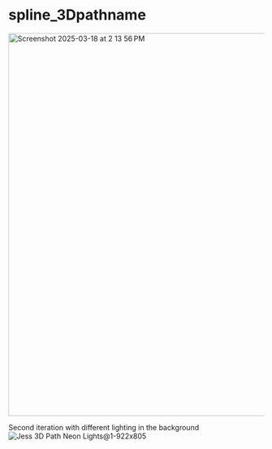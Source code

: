 # spline_3Dpathname

<img width="753" alt="Screenshot 2025-03-18 at 2 13 56 PM" src="https://github.com/user-attachments/assets/a7f8f262-549e-4acb-9ce7-b74089cea323" />

Second iteration with different lighting in the background
![Jess 3D Path Neon Lights@1-922x805](https://github.com/user-attachments/assets/49e48d0a-db29-4ca7-9e03-f2c05ed998ca)
